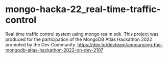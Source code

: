 # mongo-hacka-22_real-time-traffic-control
Real time traffic control system using mongo realm sdk. This project was produced for the participation of the MongoDB Atlas Hackathon 2022 promoted by the Dev Community. https://dev.to/devteam/announcing-the-mongodb-atlas-hackathon-2022-on-dev-2107
